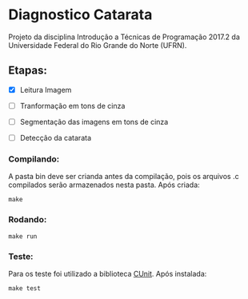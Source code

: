 Diagnostico Catarata
====================
Projeto da disciplina Introdução a Técnicas de Programação 2017.2 da Universidade Federal do Rio Grande do
Norte (UFRN). 

Etapas:
-------

- [x] Leitura Imagem
- [ ] Tranformação em tons de cinza
- [ ] Segmentação das imagens em tons de cinza
- [ ] Detecção da catarata



### Compilando:
A pasta bin deve ser crianda antes da compilação, pois os arquivos .c compilados serão armazenados nesta
pasta. Após criada:
```
make
```
### Rodando:
```
make run
```
### Teste:
Para os teste foi utilizado a biblioteca [CUnit](http://cunit.sourceforge.net/). Após instalada:
```
make test
```
